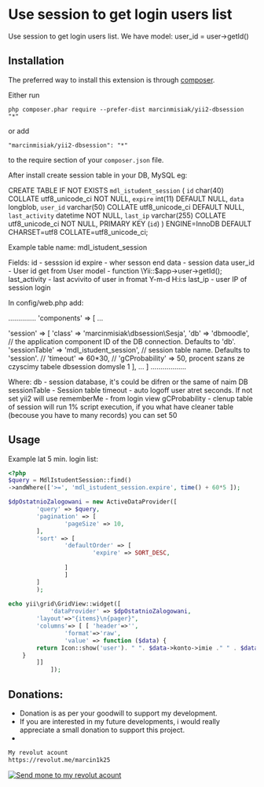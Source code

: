 Use session to get login users list
===================================
Use session to get login users list. We have model: user_id = user->getId()

Installation
------------

The preferred way to install this extension is through [composer](http://getcomposer.org/download/).

Either run

```
php composer.phar require --prefer-dist marcinmisiak/yii2-dbsession "*"
```

or add

```
"marcinmisiak/yii2-dbsession": "*"
```

to the require section of your `composer.json` file.

After install create session table in your DB, MySQL eg:

CREATE TABLE IF NOT EXISTS `mdl_istudent_session` (
  `id` char(40) COLLATE utf8_unicode_ci NOT NULL,
  `expire` int(11) DEFAULT NULL,
  `data` longblob,
  `user_id` varchar(50) COLLATE utf8_unicode_ci DEFAULT NULL,
  `last_activity` datetime NOT NULL,
  `last_ip` varchar(255) COLLATE utf8_unicode_ci NOT NULL,
  PRIMARY KEY (`id`)
) ENGINE=InnoDB DEFAULT CHARSET=utf8 COLLATE=utf8_unicode_ci;


Example table name: mdl_istudent_session


Fields:
id - sesssion id
expire - wher sesson end
data - session data
user_id - User id get from User model - function \Yii::$app->user->getId();
last_activity - last acvivito of user in fromat Y-m-d H:i:s
last_ip - user IP of session login

In config/web.php add:

..............
'components' => [
...

'session' => [
    			'class' => 'marcinmisiak\dbsession\Sesja',
    			'db' => 'dbmoodle',  // the application component ID of the DB connection. Defaults to 'db'.
    			'sessionTable' => 'mdl_istudent_session', // session table name. Defaults to 'session'.
    		//	'timeout' => 60*30,
    		//	'gCProbability' => 50, procent szans ze czyscimy tabele dbsession domysle 1
    	],
    	...
 ]
..................

Where:
  db  - session database, it's could be difren or the same of naim DB
  sessionTable - Session table
  timeout - auto logoff user atret seconds. If not set yii2 will use rememberMe - from login view
  gCProbability - clenup table of session will run 1% script execution, if you what have cleaner table (becouse you have to many records) you can set 50  	

Usage
-----

Example lat 5 min. login list:
```php
<?php
$query = MdlIstudentSession::find()
->andWhere(['>=', 'mdl_istudent_session.expire', time() + 60*5 ]);

$dpOstatnioZalogowani = new ActiveDataProvider([
		'query' => $query,
		'pagination' => [
				'pageSize' => 10,
		],
		'sort' => [
				'defaultOrder' => [
						'expire' => SORT_DESC,
		
				]
				]
		]
		);
		
echo yii\grid\GridView::widget([
    		'dataProvider' => $dpOstatnioZalogowani,
   		'layout'=>"{items}\n{pager}",
   		'columns'=> [ [ 'header'=>'',
   				'format'=>'raw',
   				'value' => function ($data) {
   		return Icon::show('user'). " ". $data->konto->imie ." " . $data->konto->nazwisko;
   	}
   		]]
      		]);
``` 
## Donations:
* Donation is as per your goodwill to support my development.
* If you are interested in my future developments, i would really appreciate a small donation to support this project.
* 
```html
My revolut acount
https://revolut.me/marcin1k25
```
[![Send mone to my revolut acount](https://revolut.me/marcin1k25)](https://revolut.me/marcin1k25)

